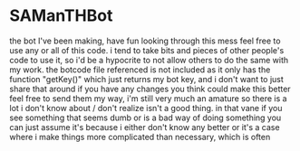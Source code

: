 # SAManTHBot
the bot I've been making, have fun looking through this mess
feel free to use any or all of this code. i tend to take bits and pieces of other people's code to use it, so i'd be a hypocrite to not allow others to do the same with my work.
the botcode file referenced is not included as it only has the function "getKey()" which just returns my bot key, and i don't want to just share that around
if you have any changes you think could make this better feel free to send them my way, i'm still very much an amature so there is a lot i don't know about / don't realize isn't a good thing. in that vane if you see something that seems dumb or is a bad way of doing something you can just assume it's because i either don't know any better or it's a case where i make things more complicated than necessary, which is often
